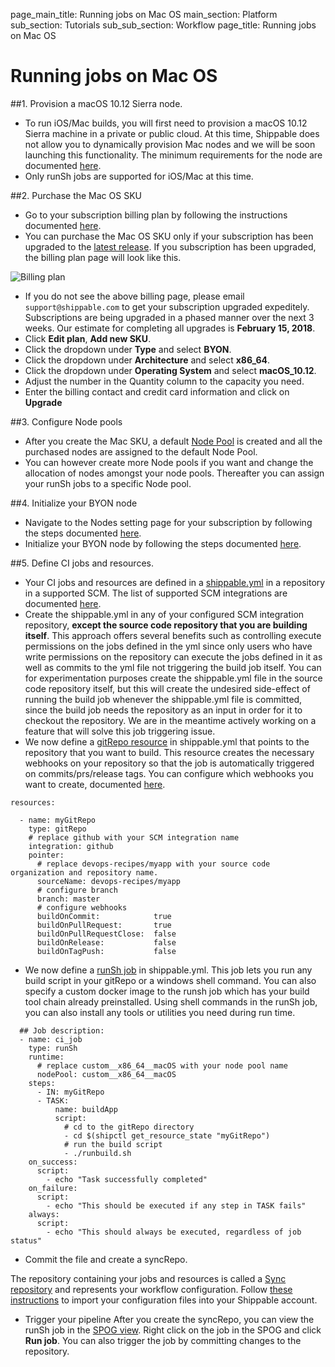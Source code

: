 page_main_title: Running jobs on Mac OS
main_section: Platform
sub_section: Tutorials
sub_sub_section: Workflow
page_title: Running jobs on Mac OS

# Running jobs on Mac OS

##1. Provision a macOS 10.12 Sierra node.

* To run iOS/Mac builds, you will first need to provision a macOS 10.12 Sierra machine in a private or public cloud. At this time, Shippable does not allow you to dynamically provision Mac nodes and we will be soon launching this functionality.
The minimum requirements for the node are documented [here](/platform/tutorial/runtime/manage-byon-nodes/#macos).
* Only runSh jobs are supported for iOS/Mac at this time.

##2. Purchase the Mac OS SKU
* Go to your subscription billing plan by following the instructions documented [here](/platform/management/subscription/billing/#viewing-your-current-plan).
* You can purchase the Mac OS SKU only if your subscription has been upgraded to the [latest release](http://blog.shippable.com/windows-mac-centos-builds-announcements). If you subscription has been upgraded, the billing plan page will look like this.

<img src="/images/platform/tutorial/workflow/billing.png" alt="Billing plan">

* If you do not see the above billing page, please email `support@shippable.com` to get your subscription upgraded expeditely.
Subscriptions are being upgraded in a phased manner over the next 3 weeks. Our estimate for completing all upgrades is **February 15, 2018**.
* Click **Edit plan**,  **Add new SKU**.
* Click the dropdown under **Type** and select **BYON**.
* Click the dropdown under **Architecture** and select **x86_64**.
* Click the dropdown under **Operating System** and select **macOS_10.12**.
* Adjust the number in the Quantity column to the capacity you need.
* Enter the billing contact and credit card information and click on **Upgrade**

##3. Configure Node pools

* After you create the Mac SKU, a default [Node Pool](/platform/management/subscription/node-pools/) is created and all the purchased nodes are assigned to the default Node Pool.
* You can however create more Node pools if you want and change the allocation of nodes amongst your node pools. Thereafter
you can assign your runSh jobs to a specific Node pool.

##4. Initialize your BYON node

* Navigate to the Nodes setting page for your subscription by following the steps documented [here](/platform/tutorial/runtime/manage-byon-nodes/#view-nodes).
* Initialize your BYON node by following the steps documented [here](/platform/tutorial/runtime/manage-byon-nodes/#add-node).   

##5. Define CI jobs and resources.

* Your CI jobs and resources are defined in a [shippable.yml](/platform/workflow/config/) in a repository in a supported SCM. The list of supported SCM integrations are documented [here](/platform/integration/overview/#supported-scm-integrations).
* Create the shippable.yml in any of your configured SCM integration repository, **except the source code repository that you are building itself**. This approach offers several benefits such as controlling execute permissions on the jobs
defined in the yml since only users who have write permissions on the repository can execute the jobs defined in it as well as commits to the yml file not triggering the build job itself. You can for experimentation purposes create the shippable.yml file in the source code repository itself, but this will create the undesired side-effect of running the build job whenever the shippable.yml file is committed, since the build job needs the repository as an input in order for it to checkout the repository. We are in the meantime actively working on a feature that will solve this job triggering issue.
* We now define a [gitRepo resource](/platform/workflow/resource/gitrepo/#gitrepo) in shippable.yml  that points to the repository that you want to build. This resource
creates the necessary webhooks on your repository so that the job is automatically triggered on commits/prs/release tags.
You can configure which webhooks you want to create, documented [here](/platform/workflow/resource/gitrepo/#gitrepo).

```
resources:

  - name: myGitRepo
    type: gitRepo
    # replace github with your SCM integration name
    integration: github
    pointer:
      # replace devops-recipes/myapp with your source code organization and repository name.
      sourceName: devops-recipes/myapp
      # configure branch
      branch: master
      # configure webhooks
      buildOnCommit:            true
      buildOnPullRequest:       true
      buildOnPullRequestClose:  false
      buildOnRelease:           false
      buildOnTagPush:           false
```
* We now define a [runSh job](/platform/workflow/job/runsh/#runsh) in shippable.yml.  This job lets you run any
build script in your gitRepo or a windows shell command. You can also specify a custom docker image to the runsh
job which has your build tool chain already preinstalled. Using shell commands in the runSh job, you can also install any tools or utilities you need during run time.


```
  ## Job description:
  - name: ci_job
    type: runSh
    runtime:
      # replace custom__x86_64__macOS with your node pool name
      nodePool: custom__x86_64__macOS
    steps:
      - IN: myGitRepo
      - TASK:
          name: buildApp
          script:
            # cd to the gitRepo directory
            - cd $(shipctl get_resource_state "myGitRepo")
            # run the build script
            - ./runbuild.sh
    on_success:
      script:
        - echo "Task successfully completed"
    on_failure:
      script:
        - echo "This should be executed if any step in TASK fails"
    always:
      script:
        - echo "This should always be executed, regardless of job status"
```

* Commit the file and create a syncRepo.

The repository containing your jobs and resources is called a [Sync repository](/platform/tutorial/workflow/crud-syncrepo/) and represents your workflow configuration. Follow [these instructions](/platform/tutorial/workflow/crud-syncrepo/) to import your configuration files into your Shippable account.

* Trigger your pipeline
After you create the syncRepo, you can view the runSh job in the [SPOG view](/platform/visibility/single-pane-of-glass-spog/).
Right click on the job in the SPOG and click **Run job**. You can also trigger the job by committing changes to the repository.
